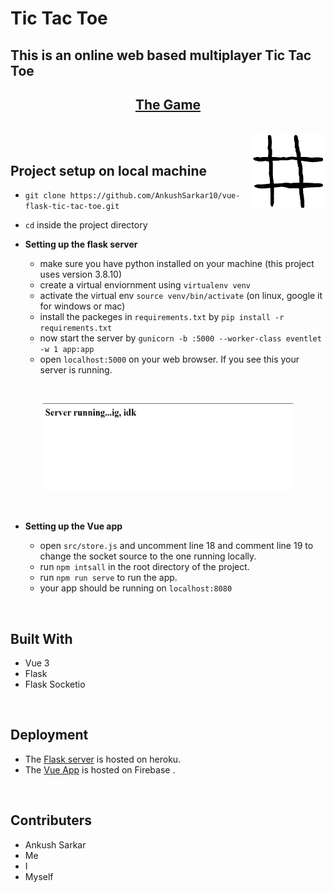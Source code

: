 # Tic Tac Toe

## This is an online web based multiplayer Tic Tac Toe

## <div align="center">[The Game](https://vue-flask-tic-tac-toe.web.app/)</div>

<br/>

<img align="right" src="./public/icon.png" alt="drawing" width="120" height="120"/>

<br/>

## **Project setup on local machine**

- `git clone https://github.com/AnkushSarkar10/vue-flask-tic-tac-toe.git`

- `cd` inside the project directory

- **Setting up the flask server**

  - make sure you have python installed on your machine (this project uses version 3.8.10)
  - create a virtual enviornment using `virtualenv venv`
  - activate the virtual env `source venv/bin/activate` (on linux, google it for windows or mac)
  - install the packeges in `requirements.txt` by `pip install -r requirements.txt`
  - now start the server by `gunicorn -b :5000 --worker-class eventlet -w 1 app:app`
  - open `localhost:5000` on your web browser. If you see this your server is running.

<br/>

<p align="center">
<img src="./server_running.png" alt="drawing" width="400" height="140"/>
</p>
<br/>

- **Setting up the Vue app**

    - open `src/store.js` and uncomment line 18 and comment line 19 to change the socket source to the one running locally.
    - run `npm intsall` in the root directory of the project.
    - run `npm run serve` to run the app.
    - your app should be running on `localhost:8080`

<br/>

## **Built With**

- Vue 3
- Flask
- Flask Socketio

<br/>

## **Deployment**

- The [Flask server](https://tictactoe-server-flask.herokuapp.com/) is hosted on heroku.
- The [Vue App](https://vue-flask-tic-tac-toe.web.app/) is hosted on Firebase .

<br/>

## **Contributers**

- Ankush Sarkar
- Me
- I
- Myself
